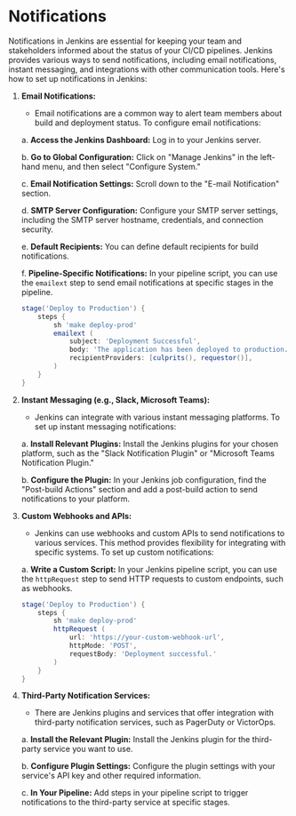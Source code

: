 # Notifications

Notifications in Jenkins are essential for keeping your team and stakeholders informed about the status of your CI/CD pipelines. Jenkins provides various ways to send notifications, including email notifications, instant messaging, and integrations with other communication tools. Here's how to set up notifications in Jenkins:

1. **Email Notifications:**
   - Email notifications are a common way to alert team members about build and deployment status. To configure email notifications:

   a. **Access the Jenkins Dashboard:** Log in to your Jenkins server.

   b. **Go to Global Configuration:** Click on "Manage Jenkins" in the left-hand menu, and then select "Configure System."

   c. **Email Notification Settings:** Scroll down to the "E-mail Notification" section.

   d. **SMTP Server Configuration:** Configure your SMTP server settings, including the SMTP server hostname, credentials, and connection security.

   e. **Default Recipients:** You can define default recipients for build notifications.

   f. **Pipeline-Specific Notifications:** In your pipeline script, you can use the `emailext` step to send email notifications at specific stages in the pipeline.

   ```groovy
   stage('Deploy to Production') {
       steps {
           sh 'make deploy-prod'
           emailext (
               subject: 'Deployment Successful',
               body: 'The application has been deployed to production.',
               recipientProviders: [culprits(), requestor()],
           )
       }
   }
   ```

2. **Instant Messaging (e.g., Slack, Microsoft Teams):**
   - Jenkins can integrate with various instant messaging platforms. To set up instant messaging notifications:

   a. **Install Relevant Plugins:** Install the Jenkins plugins for your chosen platform, such as the "Slack Notification Plugin" or "Microsoft Teams Notification Plugin."

   b. **Configure the Plugin:** In your Jenkins job configuration, find the "Post-build Actions" section and add a post-build action to send notifications to your platform.

3. **Custom Webhooks and APIs:**
   - Jenkins can use webhooks and custom APIs to send notifications to various services. This method provides flexibility for integrating with specific systems. To set up custom notifications:

   a. **Write a Custom Script:** In your Jenkins pipeline script, you can use the `httpRequest` step to send HTTP requests to custom endpoints, such as webhooks.

   ```groovy
   stage('Deploy to Production') {
       steps {
           sh 'make deploy-prod'
           httpRequest (
               url: 'https://your-custom-webhook-url',
               httpMode: 'POST',
               requestBody: 'Deployment successful.'
           )
       }
   }
   ```

4. **Third-Party Notification Services:**
   - There are Jenkins plugins and services that offer integration with third-party notification services, such as PagerDuty or VictorOps.

   a. **Install the Relevant Plugin:** Install the Jenkins plugin for the third-party service you want to use.

   b. **Configure Plugin Settings:** Configure the plugin settings with your service's API key and other required information.

   c. **In Your Pipeline:** Add steps in your pipeline script to trigger notifications to the third-party service at specific stages.

